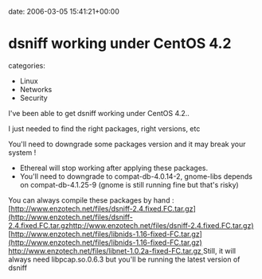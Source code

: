 


date: 2006-03-05 15:41:21+00:00


# dsniff working under CentOS 4.2

categories:
- Linux
- Networks
- Security


I've been able to get dsniff working under CentOS 4.2..

I just needed to find the right packages, right versions, etc



You'll need to downgrade some packages version and it may break your system !
- Ethereal will stop working after applying these packages.
- You'll need to downgrade to compat-db-4.0.14-2, gnome-libs depends on compat-db-4.1.25-9 (gnome is still running fine but that's risky)

You can always compile these packages by hand :
[http://www.enzotech.net/files/dsniff-2.4.fixed.FC.tar.gz](http://www.enzotech.net/files/dsniff-2.4.fixed.FC.tar.gzhttp://www.enzotech.net/files/dsniff-2.4.fixed.FC.tar.gz)
[http://www.enzotech.net/files/libnids-1.16-fixed-FC.tar.gz](http://www.enzotech.net/files/libnids-1.16-fixed-FC.tar.gz)
[http://www.enzotech.net/files/libnet-1.0.2a-fixed-FC.tar.gz
](http://www.enzotech.net/files/libnet-1.0.2a-fixed-FC.tar.gz)
Still, it will always need libpcap.so.0.6.3 but you'll be running the latest version of dsniff
